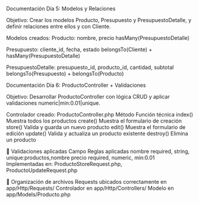 Documentación Día 5: Modelos y Relaciones

Objetivo: Crear los modelos Producto, Presupuesto y PresupuestoDetalle, y definir relaciones entre ellos y con Cliente.

Modelos creados:
Producto: nombre, precio	hasMany(PresupuestoDetalle)

Presupuesto: cliente_id, fecha, estado	belongsTo(Cliente) + hasMany(PresupuestoDetalle)

PresupuestoDetalle: presupuesto_id, producto_id, cantidad, subtotal	belongsTo(Presupuesto) + belongsTo(Producto)




Documentación Día 6: ProductoController + Validaciones

Objetivo: Desarrollar ProductoController con lógica CRUD y aplicar validaciones numeric|min:0.01|unique.

Controlador creado: ProductoController.php
Método	Función técnica
index()	Muestra todos los productos
create()	Muestra el formulario de creación
store()	Valida y guarda un nuevo producto
edit()	Muestra el formulario de edición
update()	Valida y actualiza un producto existente
destroy()	Elimina un producto



🧾 Validaciones aplicadas
Campo	Reglas aplicadas
nombre	required, string, unique:productos,nombre
precio	required, numeric, min:0.01
Implementadas en: ProductoStoreRequest.php, ProductoUpdateRequest.php

📁 Organización de archivos
Requests ubicados correctamente en app/Http/Requests/
Controlador en app/Http/Controllers/
Modelo en app/Models/Producto.php
